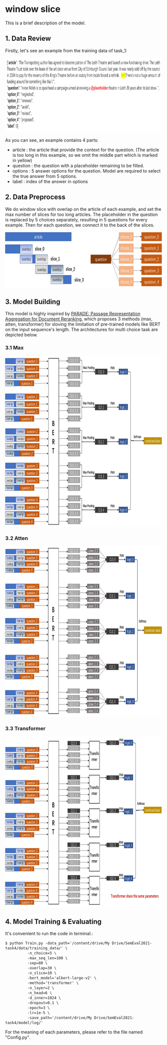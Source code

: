 # window slice
This is a brief description of the model.

## 1. Data Review
Firstly, let's see an example from the training data of task_1:

<img src="https://github.com/zzshou/RCAM/blob/master/window%20slice/pictures/example.png" width="1000" height="240">

As you can see, an example contains 4 parts:
* article : the article that provide the context for the question. (The article is too long in this example, so we omit the middle part which is marked in yellow)
* question : the question with a placeholder remaining to be filled.
* options : 5 answer options for the question. Model are required to select the true answer from 5 options.
* label : index of the answer in options

## 2. Data Preprocess
We do window slice with overlap on the article of each example, and set the max number of slices for too long articles. 
The placeholder in the question is replaced by 5 choices separately, resulting in 5 questions for every example. Then for each question, we connect it to the back of the slices.

<img src="https://github.com/zzshou/RCAM/blob/master/window%20slice/pictures/data_process.png" width="800" height="180">

## 3. Model Building

This model is highly inspired by [PARADE: Passage Representation Aggregation for Document Reranking](https://arxiv.org/pdf/2008.09093.pdf), which proposes 3 methods (max, atten, transformer) for sloving the limitation of pre-trained models like BERT on the input sequence's length. The architectures for multi choice task are depicted below.

### 3.1 Max

<img src="https://github.com/zzshou/RCAM/blob/master/window%20slice/pictures/max.png" width="1000" height="550">

### 3.2 Atten

<img src="https://github.com/zzshou/RCAM/blob/master/window%20slice/pictures/atten.png" width="1000" height="550">

### 3.3 Transformer

<img src="https://github.com/zzshou/RCAM/blob/master/window%20slice/pictures/transformer.png" width="1000" height="550">

## 4. Model Training & Evaluating
It's convenient to run the code in terminal.:
```
$ python Train.py -data_path='/content/drive/My Drive/SemEval2021-task4/data/training_data/' \
          -n_choice=5 \
          -max_seq_len=100 \
          -sep=80 \
          -overlap=30 \
          -n_slice=10 \
          -bert_model='albert-large-v2' \
          -method='transformer' \
          -n_layer=2 \
          -n_head=6 \
          -d_inner=1024 \
          -dropout=0.1 \
          -epoch=3 \
          -lr=1e-5 \
          -save_path='/content/drive/My Drive/SemEval2021-task4/model/log/'
```

For the meaning of each parameters, please refer to the file named "Config.py".
